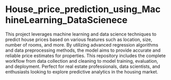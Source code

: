 # House_price_prediction_using_MachineLearning_DataScienece
This project leverages machine learning and data science techniques to predict house prices based on various features such as location, size, number of rooms, and more. By utilizing advanced regression algorithms and data preprocessing methods, the model aims to provide accurate and reliable price estimates for properties. This repository includes the complete workflow from data collection and cleaning to model training, evaluation, and deployment. Perfect for real estate professionals, data scientists, and enthusiasts looking to explore predictive analytics in the housing market.
